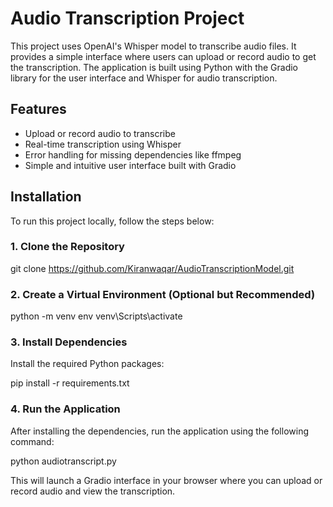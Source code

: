 # Audio Transcription Project

This project uses OpenAI's Whisper model to transcribe audio files. It provides a simple interface where users can upload or record audio to get the transcription. The application is built using Python with the Gradio library for the user interface and Whisper for audio transcription.

## Features
- Upload or record audio to transcribe
- Real-time transcription using Whisper
- Error handling for missing dependencies like ffmpeg
- Simple and intuitive user interface built with Gradio

## Installation

To run this project locally, follow the steps below:

### 1. Clone the Repository

git clone https://github.com/Kiranwaqar/AudioTranscriptionModel.git

### 2. Create a Virtual Environment (Optional but Recommended)

python -m venv env
venv\Scripts\activate

### 3. Install Dependencies

Install the required Python packages:

pip install -r requirements.txt

### 4. Run the Application
After installing the dependencies, run the application using the following command:

python audiotranscript.py

This will launch a Gradio interface in your browser where you can upload or record audio and view the transcription. 
